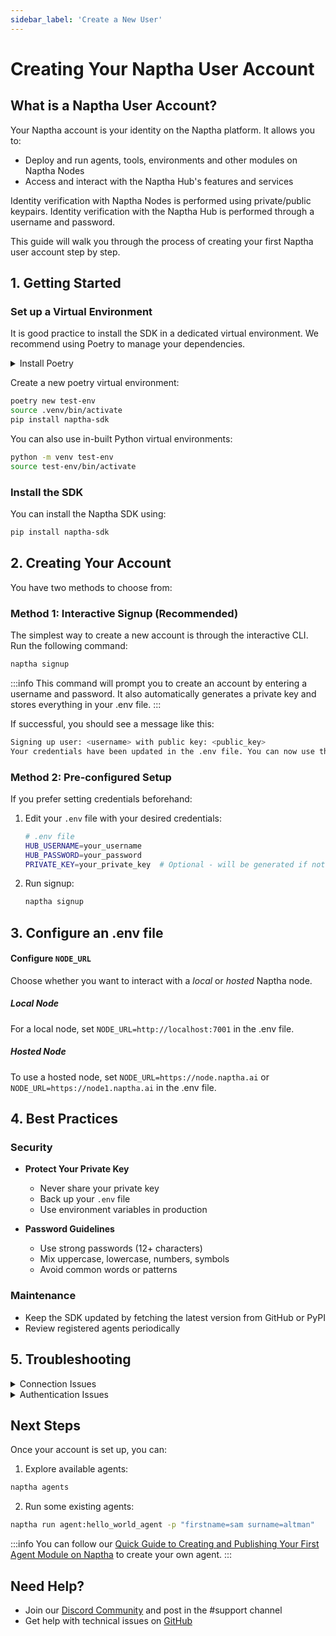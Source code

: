 ```yaml
---
sidebar_label: 'Create a New User'
---
```


# Creating Your Naptha User Account

## What is a Naptha User Account?

Your Naptha account is your identity on the Naptha platform. It allows you to:

- Deploy and run agents, tools, environments and other modules on Naptha Nodes 
- Access and interact with the Naptha Hub's features and services

Identity verification with Naptha Nodes is performed using private/public keypairs. Identity verification with the Naptha Hub is performed through a username and password.

This guide will walk you through the process of creating your first Naptha user account step by step.

## 1. Getting Started

### Set up a Virtual Environment

It is good practice to install the SDK in a dedicated virtual environment. We recommend using Poetry to manage your dependencies.

<details>
<summary>Install Poetry</summary>

Learn more about Poetry in their official [docs](https://python-poetry.org/docs).

Install `pipx` (or you can use `pip` instead) and run this command:

```bash
pipx install poetry
```

Verify the installation:

```bash
poetry --version
```
</details>

Create a new poetry virtual environment:

```bash
poetry new test-env
source .venv/bin/activate
pip install naptha-sdk
```

You can also use in-built Python virtual environments:

```bash
python -m venv test-env
source test-env/bin/activate
```

### Install the SDK

You can install the Naptha SDK using:

```bash
pip install naptha-sdk
```


## 2. Creating Your Account

You have two methods to choose from:

### Method 1: Interactive Signup (Recommended)

The simplest way to create a new account is through the interactive CLI. Run the following command:
```bash
naptha signup
```

:::info
This command will prompt you to create an account by entering a username and password. It also automatically generates a private key and stores everything in your .env file.
:::

If successful, you should see a message like this:

```bash
Signing up user: <username> with public key: <public_key>
Your credentials have been updated in the .env file. You can now use these credentials to authenticate in future sessions.
```

### Method 2: Pre-configured Setup
If you prefer setting credentials beforehand:

1. Edit your `.env` file with your desired credentials:

    ```bash
    # .env file
    HUB_USERNAME=your_username
    HUB_PASSWORD=your_password
    PRIVATE_KEY=your_private_key  # Optional - will be generated if not provided
    ```

2. Run signup:
    ```bash
    naptha signup
    ```

## 3. Configure an .env file

#### Configure ```NODE_URL```
Choose whether you want to interact with a *local* or *hosted* Naptha node.

##### Local Node
For a local node, set ```NODE_URL=http://localhost:7001``` in the .env file.

##### Hosted Node
To use a hosted node, set ```NODE_URL=https://node.naptha.ai``` or ```NODE_URL=https://node1.naptha.ai``` in the .env file.

## 4. Best Practices

### Security
- **Protect Your Private Key**
   - Never share your private key
   - Back up your `.env` file
   - Use environment variables in production

- **Password Guidelines**
   - Use strong passwords (12+ characters)
   - Mix uppercase, lowercase, numbers, symbols
   - Avoid common words or patterns

### Maintenance
- Keep the SDK updated by fetching the latest version from GitHub or PyPI
- Review registered agents periodically

## 5. Troubleshooting

<details>
<summary>Connection Issues</summary>

If you're having trouble connecting:

1. Check your node URL in `.env`:
    ```bash
    # Local node
    NODE_URL=http://localhost:7001

    # Hosted node
    NODE_URL=https://node.naptha.ai
    ```

2. Check your hub URL in `.env`:
    ```bash
    # Hosted hub
    HUB_URL=wss://hub.naptha.ai
    ```

3. Verify credentials:
    ```bash
    cat .env
    ```
</details>

<details>
<summary>Authentication Issues</summary>

If you're having trouble authenticating:
1. Ensure correct credentials in `.env`
2. Try creating a new account with a different username and password and re-run the signup command:
   
    ```bash
    naptha signup
    ```
</details>

## Next Steps

Once your account is set up, you can:

1. Explore available agents:
```bash
naptha agents
```

2. Run some existing agents:

```bash
naptha run agent:hello_world_agent -p "firstname=sam surname=altman"
```

:::info
You can follow our [Quick Guide to Creating and Publishing Your First Agent Module on Naptha](/Tutorials/module-guide) to create your 
own agent.
:::


## Need Help?
- Join our [Discord Community](https://naptha.ai/naptha-community) and post in the #support channel
- Get help with technical issues on [GitHub](https://github.com/NapthaAI/naptha-sdk/issues)
  